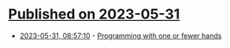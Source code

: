 # [Published on 2023-05-31](index.md)

* [2023-05-31, 08:57:10](https://lobste.rs/s/o4usyg/programming_with_one_fewer_hands) - [Programming with one or fewer hands](https://lobste.rs/s/o4usyg/programming_with_one_fewer_hands)
